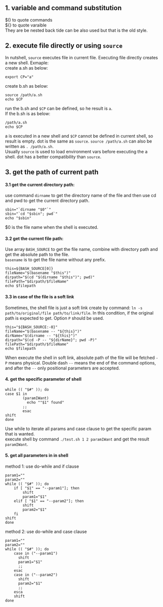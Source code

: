 ## 1. variable and command substitution
$() to quote commands  
${} to quote varaible  
They are be nested
back tide can be also used but that is the old style.  

## 2. execute file directly or using `source`
In nutshell, `source` executes file in current file. Executing file directly creates a new shell.
Exmaple:  
create a.sh as below:
```
export CP="a"
```
create b.sh as below:
```
source /path/a.sh
echo $CP
```
run the b.sh and `$CP` can be defined, so he result is `a`.  
If the b.sh is as below:
```
/path/a.sh
echo $CP
```
a is executed in a new shell and `$CP` cannot be defined in current shell, so result is empty. dot is the same as `source`. `source /path/a.sh` can also be written as `. /path/a.sh`.  
Usually `source` is used to load environment vars before executing the a shell. dot has a better compatibility than `source`.  

## 3. get the path of current path
#### 3.1 get the current directory path: 
use command `dirname` to get the directory name of the file and then use cd and pwd to get the current directory path.
```
sbin="`dirname "$0"`"
sbin="`cd "$sbin"; pwd`"
echo "$sbin"
```
$0 is the file name when the shell is executed.  

#### 3.2 get the current file path: 
Use array `BASH_SOURCE` to get the file name, combine with directory path and get the absolute path to the file.  
`basename` is to get the file name without any prefix.
```
this=${BASH_SOURCE[0]}
fileName="$(basename "$this")"
dirpath="$(cd "$(dirname "$this")"; pwd)"
filePath="$dirpath/$fileName"
echo $filepath
```  
#### 3.3 in case of the file is a soft link
Sometimes, the shell file is just a soft link create by command: `ln -s path/to/original/file path/to/link/file`. In this condition, if the original path is expected to get. Option `P` should be used.  
```
this="${BASH_SOURCE:-0}"
fileName="$(basename -- "${this}")"
dirName="$(dirname -- "${this}")"
dirpath="$(cd -P -- "${dirName}"; pwd -P)"
filePath="$dirpath/$fileName"
echo $filepath
```
When execute the shell in soft link, absolute path of the file will be fetched `-P` means physical. Double dash `--` means the end of the command options, and after the `--` only positional parameters are accepted.

#### 4. get the specific parameter of shell
```
while (( "$#" )); do
case $1 in
        (paramIWant)
          echo ""$1" found"
        ;;
        esac
shift
done
```
Use while to iterate all params and case clause to get the specific param that is wanted.  
execute shell by command `./test.sh 1 2 paramIWant` and get the result `paramIWant`.
#### 5. get all parameters in in shell
method 1: use do-while and if clause
```
param1=""
param2=""
while (( "$#" )); do
    if [ "$1" == "--param1"]; then
        shift
        param1="$1"
    elif [ "$1" == "--param2"]; then
        shift
        param2="$1"
    fi
shift
done
```
method 2: use do-while and case clause
```
param1=""
param2=""
while (( "$#" )); do
    case in ("--param1")
      shift
      param1="$1"
      ;;
    esac
    case in ("--param2")
      shift
      param2="$1"
      ;;
    esca
    shift
done
```
